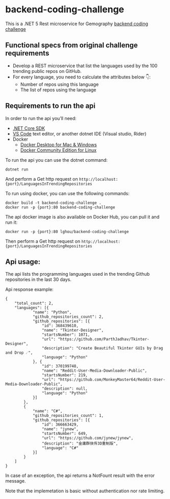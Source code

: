 ﻿# backend-coding-challenge

This is a .NET 5 Rest microservice for Gemography [backend coding challenge](https://github.com/gemography/backend-coding-challenge)

## Functional specs from original challenge requirements

- Develop a REST microservice that list the languages used by the 100 trending public repos on GitHub.
- For every language, you need to calculate the attributes below 👇:
  - Number of repos using this language
  - The list of repos using the language

## Requirements to run the api

In order to run the api you’ll need:

- [.NET Core SDK](https://dotnet.microsoft.com/download)
- [VS Code](https://code.visualstudio.com/download) text editor, or another dotnet IDE (Visual studio, Rider)
- Docker
  - [Docker Desktop for Mac & Windows](https://www.docker.com/products/docker-desktop)
  - [Docker Community Edition for Linux](https://docs.docker.com/get-docker)

To run the api you can use the dotnet command:

```
dotnet run
```

And perform a Get http request on `http://localhost:{port}/LanguagesInTrendingRepositories`

To run using docker, you can use the following commands:

```
docker build -t backend-coding-challenge .
docker run -p {port}:80 backend-coding-challenge
```

The api docker image is also available on Docker Hub, you can pull it and run it:

```
docker run -p {port}:80 lghou/backend-coding-challenge
```

Then perform a Get http request on `http://localhost:{port}/LanguagesInTrendingRepositories`

## Api usage:

The api lists the programming languages used in the trending Github repositories in the last 30 days.

Api response example:

```
{
	"total_count": 2,
	"languages": [{
			"name": "Python",
			"github_repositories_count": 2,
			"github_repositories": [{
				"id": 368439610,
				"name": "Tkinter-Designer",
				"startsNumber": 1071,
				"url": "https://github.com/ParthJadhav/Tkinter-Designer",
				"description": "Create Beautiful Tkinter GUIs by Drag and Drop ☄️",
				"language": "Python"
			}, {
				"id": 370199748,
				"name": "Reddit-User-Media-Downloader-Public",
				"startsNumber": 219,
				"url": "https://github.com/MonkeyMaster64/Reddit-User-Media-Downloader-Public",
				"description": null,
				"language": "Python"
			}]
		},
		{
			"name": "C#",
			"github_repositories_count": 1,
			"github_repositories": [{
				"id": 366663429,
				"name": "jynew",
				"startsNumber": 649,
				"url": "https://github.com/jynew/jynew",
				"description": "金庸群侠传3D重制版",
				"language": "C#"
			}]
		}
	]
}
```

In case of an exception, the api returns a NotFount result with the error message.

Note that the implemetation is basic without authentication nor rate limiting.
